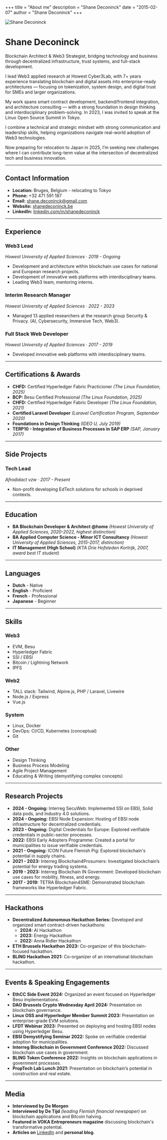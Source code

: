+++ 
title = "About me" 
description = "Shane Deconinck" 
date = "2015-02-07" 
author = "Shane Deconinck" 
+++

![Shane Deconinck](/images/shanedeconinck.jpeg)

# Shane Deconinck

Blockchain Architect & Web3 Strategist, bridging technology and business through decentralized infrastructure, trust systems, and full-stack development.

I lead Web3 applied research at Howest Cyber3Lab, with 7+ years experience translating blockchain and digital assets into enterprise-ready architectures — focusing on tokenization, system design, and digital trust for SMEs and larger organizations.

My work spans smart contract development, backend/frontend integration, and architecture consulting — with a strong foundation in design thinking and interdisciplinary problem-solving. In 2023, I was invited to speak at the Linux Open Source Summit in Tokyo.

I combine a technical and strategic mindset with strong communication and leadership skills, helping organizations navigate real-world adoption of Web3 technologies.

Now preparing for relocation to Japan in 2025, I’m seeking new challenges where I can contribute long-term value at the intersection of decentralized tech and business innovation.


---

## Contact Information
- **Location:** Bruges, Belgium - relocating to Tokyo  
- **Phone:** +32 471 591 187  
- **Email:** shane.deconinck@gmail.com  
- **Website:** [shanedeconinck.be](https://shanedeconinck.be)  
- **LinkedIn:** [linkedin.com/in/shanedeconinck](https://linkedin.com/in/shanedeconinck)  

---

## Experience

### **Web3 Lead**  
*Howest University of Applied Sciences · 2019 - Ongoing*  
- Development and architecture within blockchain use cases for national and European research projects.
- Development of innovative web platforms with interdisciplinary teams.
- Leading Web3 team, mentoring interns.

### **Interim Research Manager**  
*Howest University of Applied Sciences · 2022 - 2023*  
- Managed 13 applied researchers at the research group Security & Privacy. (AI, Cybersecurity, Immersive Tech, Web3).

### **Full Stack Web Developer**  
*Howest University of Applied Sciences · 2017 - 2019*  
- Developed innovative web platforms with interdisciplinary teams.

---

## Certifications & Awards
- **CHFD:** Certified Hyperledger Fabric Practicioner *(The Linux Foundation, 2025)*
- **BCP:** Besu Certified Professional *(The Linux Foundation, 2025)*
- **CHFD:** Certified Hyperledger Fabric Developer *(The Linux Foundation, 2021)*
- **Certified Laravel Developer** *(Laravel Certification Program, September 2020)*
- **Foundations in Design Thinking** *(IDEO U, July 2019)*
- **TERP10 - Integration of Business Processes in SAP ERP** *(SAP, January 2017)*

---

## Side Projects

### **Tech Lead**  
*Afrodidact vzw · 2017 - Present*  
- Non-profit developing EdTech solutions for schools in deprived contexts.

---

## Education

- **BA Blockchain Developer & Architect @home** *(Howest University of Applied Sciences, 2020-2022, highest distinction)*
- **BA Applied Computer Science - Minor ICT Consultancy** *(Howest University of Applied Sciences, 2015-2017, distinction)*
- **IT Management (High School)** *(KTA Drie Hofsteden Kortrijk, 2007, award best IT student)*

---

## Languages
- **Dutch** - Native
- **English** - Proficient
- **French** - Professional
- **Japanese** - Beginner

---

## Skills

### **Web3**
- EVM, Besu
- Hyperledger Fabric
- SSI / EBSI
- Bitcoin / Lightning Network
- IPFS

### **Web2**
- TALL stack: Tailwind, Alpine.js, PHP / Laravel, Livewire
- Node.js / Express
- Vue.js

### **System**
- Linux, Docker
- DevOps: CI/CD, Kubernetes (conceptual)
- Git

### **Other**
- Design Thinking
- Business Process Modeling
- Agile Project Management
- Educating & Writing (demystifying complex concepts)

---

## Research Projects

- **2024 - Ongoing:** Interreg SecuWeb: Implemented SSI on EBSI, Solid data pods, and Industry 4.0 solutions.
- **2024 - Ongoing:** EBSI Node Expansion: Hosting of EBSI node infrastructure for decentralized credentials.
- **2023 - Ongoing:** Digital Credentials for Europe: Explored verifiable credentials in public-sector processes.
- **2022:** EBSI Early Adopters Programme: Created a portal for municipalities to issue verifiable credentials.
- **2021 - Ongoing:** ICON Future Flemish Pig: Explored blockchain's potential in supply chains.
- **2021 - 2023:** Interreg Blockchain4Prosumers: Investigated blockchain’s potential for energy trading systems.
- **2019 - 2023:** Interreg Blockchain IN Government: Developed blockchain use cases for mobility, fitness, and energy.
- **2017 - 2019:** TETRA Blockchain4SME: Demonstrated blockchain frameworks like Hyperledger Fabric.

---

## Hackathons

- **Decentralized Autonomous Hackathon Series:** Developed and organized smart contract-driven hackathons:
  - **2024:** AI Hackathon
  - **2023:** Energy Hackathon
  - **2022:** Anna Ridler Hackathon
- **ETH Brussels Hackathon 2023:** Co-organizer of this blockchain-focused hackathon.
- **BLING Hackathon 2021:** Co-organizer of an international blockchain hackathon.

---

## Events & Speaking Engagements

- **EthCC Side Event 2024:** Organized an event focused on Hyperledger Besu implementations.
- **DAO Brussels Crypto Wednesday April 2024:** Presentation on blockchain governance.
- **Linux OSS and Hyperledger Member Summit 2023:** Presentation on enterprise-grade EVM solutions.
- **LFDT Webinar 2023:** Presented on deploying and hosting EBSI nodes using Hyperledger Besu.
- **EBSI Demystifying Seminar 2022:** Spoke on verifiable credential adoption for municipalities.
- **Interreg Blockchain in Government Conference 2022:** Discussed blockchain use cases in government.
- **BLING Token Conference 2022:** Insights on blockchain applications in government processes.
- **PropTech Lab Lunch 2021:** Presentation on blockchain’s potential in construction and real estate.

---

## Media

- **Interviewed by De Morgen** 
- **Interviewed by De Tijd** *(leading Flemish financial newspaper)* on blockchain applications and Bitcoin halving.
- **Featured in VOKA Entrepreneurs magazine** discussing blockchain's transformative potential.
- **Articles on** [LinkedIn](https://linkedin.com/in/shanedeconinck) and **personal blog**.

